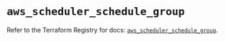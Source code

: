 # `aws_scheduler_schedule_group`

Refer to the Terraform Registry for docs: [`aws_scheduler_schedule_group`](https://registry.terraform.io/providers/hashicorp/aws/4.54.0/docs/resources/scheduler_schedule_group).
